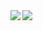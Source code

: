 
<img align="left" src="https://github-readme-stats.vercel.app/api?username=miho0504&theme=solarized-light" />
<a href=https://github.com/anuraghazra/github-readme-stats">

<img align="left" src="https://github-readme-stats.vercel.app/api/top-langs/?username=miho0504&theme=solarized-light&hide=html,scss" />
<a href=https://github.com/anuraghazra/github-readme-stats">
